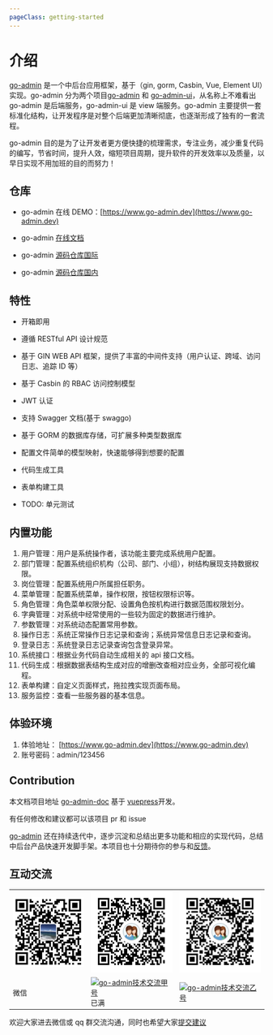 ```yaml
---
pageClass: getting-started
---
```


# 介绍

[go-admin](https://github.com/go-admin-team/go-admin) 是一个中后台应用框架，基于（gin, gorm, Casbin, Vue, Element UI）实现。go-admin 分为两个项目[go-admin](https://github.com/go-admin-team/go-admin) 和 [go-admin-ui](https://github.com/go-admin-team/go-admin-ui)，从名称上不难看出 go-admin 是后端服务，go-admin-ui 是 view 端服务。go-admin 主要提供一套标准化结构，让开发程序是对整个后端更加清晰彻底，也逐渐形成了独有的一套流程。

go-admin 目的是为了让开发者更方便快捷的梳理需求，专注业务，减少重复代码的编写，节省时间，提升人效，缩短项目周期，提升软件的开发效率以及质量，以早日实现不用加班的目的而努力！

## 仓库

- go-admin 在线 DEMO：[https://www.go-admin.dev](https://www.go-admin.dev)

- go-admin [在线文档](https://doc.go-admin.dev)

- go-admin [源码仓库国际](https://github.com/go-admin-team/go-admin)

- go-admin [源码仓库国内](https://gitee.com/mydearzwj/go-admin)

## 特性

- 开箱即用

- 遵循 RESTful API 设计规范

- 基于 GIN WEB API 框架，提供了丰富的中间件支持（用户认证、跨域、访问日志、追踪 ID 等）

- 基于 Casbin 的 RBAC 访问控制模型

- JWT 认证

- 支持 Swagger 文档(基于 swaggo)

- 基于 GORM 的数据库存储，可扩展多种类型数据库

- 配置文件简单的模型映射，快速能够得到想要的配置

- 代码生成工具

- 表单构建工具

- TODO: 单元测试

## 内置功能

1. 用户管理：用户是系统操作者，该功能主要完成系统用户配置。
2. 部门管理：配置系统组织机构（公司、部门、小组），树结构展现支持数据权限。
3. 岗位管理：配置系统用户所属担任职务。
4. 菜单管理：配置系统菜单，操作权限，按钮权限标识等。
5. 角色管理：角色菜单权限分配、设置角色按机构进行数据范围权限划分。
6. 字典管理：对系统中经常使用的一些较为固定的数据进行维护。
7. 参数管理：对系统动态配置常用参数。
8. 操作日志：系统正常操作日志记录和查询；系统异常信息日志记录和查询。
9. 登录日志：系统登录日志记录查询包含登录异常。
10. 系统接口：根据业务代码自动生成相关的 api 接口文档。
11. 代码生成：根据数据表结构生成对应的增删改查相对应业务，全部可视化编程。
12. 表单构建：自定义页面样式，拖拉拽实现页面布局。
13. 服务监控：查看一些服务器的基本信息。

## 体验环境

1. 体验地址： [https://www.go-admin.dev](https://www.go-admin.dev)
2. 账号密码：admin/123456

## Contribution

本文档项目地址 [go-admin-doc](https://doc.go-admin.dev) 基于 [vuepress](https://github.com/vuejs/vuepress)开发。

有任何修改和建议都可以该项目 pr 和 issue

[go-admin](https://github.com/go-admin-team/go-admin) 还在持续迭代中，逐步沉淀和总结出更多功能和相应的实现代码，总结中后台产品快速开发脚手架。本项目也十分期待你的参与和[反馈](https://github.com/go-admin-team/go-admin/issues)。

## 互动交流

<table>
  <tr>
    <td><img src="https://raw.githubusercontent.com/wenjianzhang/image/master/img/wx.png" width="180px"></td>
    <td><img src="https://raw.githubusercontent.com/wenjianzhang/image/master/img/qq.png" width="200px"></td>
    <td><img src="https://raw.githubusercontent.com/wenjianzhang/image/master/img/qq2.png" width="200px"></td>
  </tr>
  <tr>
    <td>微信</td>
    <td><a target="_blank" href="https://shang.qq.com/wpa/qunwpa?idkey=1affb445445bd442312fcad9a927007db74a0cd4380bbc08a6c97d2691744869"><img border="0" src="https://pub.idqqimg.com/wpa/images/group.png" alt="go-admin技术交流甲号" title="go-admin技术交流甲号"></a>已满</td>
    <td><a target="_blank" href="https://shang.qq.com/wpa/qunwpa?idkey=0f2bf59f5f2edec6a4550c364242c0641f870aa328e468c4ee4b7dbfb392627b"><img border="0" src="https://pub.idqqimg.com/wpa/images/group.png" alt="go-admin技术交流乙号" title="go-admin技术交流乙号"></a></td>
  </tr>
</table>

欢迎大家进去微信或 qq 群交流沟通，同时也希望大家[提交建议](https://github.com/go-admin-team/go-admin/issues/new)
